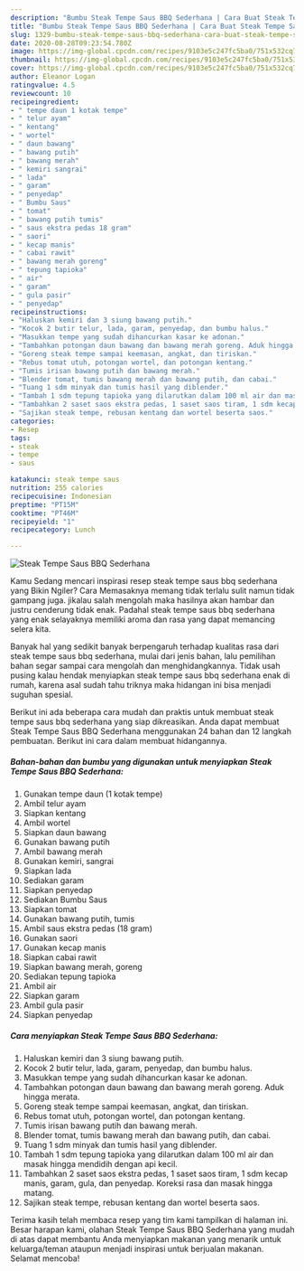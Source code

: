 ```yaml
---
description: "Bumbu Steak Tempe Saus BBQ Sederhana | Cara Buat Steak Tempe Saus BBQ Sederhana Yang Bikin Ngiler"
title: "Bumbu Steak Tempe Saus BBQ Sederhana | Cara Buat Steak Tempe Saus BBQ Sederhana Yang Bikin Ngiler"
slug: 1329-bumbu-steak-tempe-saus-bbq-sederhana-cara-buat-steak-tempe-saus-bbq-sederhana-yang-bikin-ngiler
date: 2020-08-28T09:23:54.780Z
image: https://img-global.cpcdn.com/recipes/9103e5c247fc5ba0/751x532cq70/steak-tempe-saus-bbq-sederhana-foto-resep-utama.jpg
thumbnail: https://img-global.cpcdn.com/recipes/9103e5c247fc5ba0/751x532cq70/steak-tempe-saus-bbq-sederhana-foto-resep-utama.jpg
cover: https://img-global.cpcdn.com/recipes/9103e5c247fc5ba0/751x532cq70/steak-tempe-saus-bbq-sederhana-foto-resep-utama.jpg
author: Eleanor Logan
ratingvalue: 4.5
reviewcount: 10
recipeingredient:
- " tempe daun 1 kotak tempe"
- " telur ayam"
- " kentang"
- " wortel"
- " daun bawang"
- " bawang putih"
- " bawang merah"
- " kemiri sangrai"
- " lada"
- " garam"
- " penyedap"
- " Bumbu Saus"
- " tomat"
- " bawang putih tumis"
- " saus ekstra pedas 18 gram"
- " saori"
- " kecap manis"
- " cabai rawit"
- " bawang merah goreng"
- " tepung tapioka"
- " air"
- " garam"
- " gula pasir"
- " penyedap"
recipeinstructions:
- "Haluskan kemiri dan 3 siung bawang putih."
- "Kocok 2 butir telur, lada, garam, penyedap, dan bumbu halus."
- "Masukkan tempe yang sudah dihancurkan kasar ke adonan."
- "Tambahkan potongan daun bawang dan bawang merah goreng. Aduk hingga merata."
- "Goreng steak tempe sampai keemasan, angkat, dan tiriskan."
- "Rebus tomat utuh, potongan wortel, dan potongan kentang."
- "Tumis irisan bawang putih dan bawang merah."
- "Blender tomat, tumis bawang merah dan bawang putih, dan cabai."
- "Tuang 1 sdm minyak dan tumis hasil yang diblender."
- "Tambah 1 sdm tepung tapioka yang dilarutkan dalam 100 ml air dan masak hingga mendidih dengan api kecil."
- "Tambahkan 2 saset saos ekstra pedas, 1 saset saos tiram, 1 sdm kecap manis, garam, gula, dan penyedap. Koreksi rasa dan masak hingga matang."
- "Sajikan steak tempe, rebusan kentang dan wortel beserta saos."
categories:
- Resep
tags:
- steak
- tempe
- saus

katakunci: steak tempe saus 
nutrition: 255 calories
recipecuisine: Indonesian
preptime: "PT15M"
cooktime: "PT46M"
recipeyield: "1"
recipecategory: Lunch

---
```



![Steak Tempe Saus BBQ Sederhana](https://img-global.cpcdn.com/recipes/9103e5c247fc5ba0/751x532cq70/steak-tempe-saus-bbq-sederhana-foto-resep-utama.jpg)

Kamu Sedang mencari inspirasi resep steak tempe saus bbq sederhana yang Bikin Ngiler? Cara Memasaknya memang tidak terlalu sulit namun tidak gampang juga. jikalau salah mengolah maka hasilnya akan hambar dan justru cenderung tidak enak. Padahal steak tempe saus bbq sederhana yang enak selayaknya memiliki aroma dan rasa yang dapat memancing selera kita.



Banyak hal yang sedikit banyak berpengaruh terhadap kualitas rasa dari steak tempe saus bbq sederhana, mulai dari jenis bahan, lalu pemilihan bahan segar sampai cara mengolah dan menghidangkannya. Tidak usah pusing kalau hendak menyiapkan steak tempe saus bbq sederhana enak di rumah, karena asal sudah tahu triknya maka hidangan ini bisa menjadi suguhan spesial.


Berikut ini ada beberapa cara mudah dan praktis untuk membuat steak tempe saus bbq sederhana yang siap dikreasikan. Anda dapat membuat Steak Tempe Saus BBQ Sederhana menggunakan 24 bahan dan 12 langkah pembuatan. Berikut ini cara dalam membuat hidangannya.

<!--inarticleads1-->

##### Bahan-bahan dan bumbu yang digunakan untuk menyiapkan Steak Tempe Saus BBQ Sederhana:

1. Gunakan  tempe daun (1 kotak tempe)
1. Ambil  telur ayam
1. Siapkan  kentang
1. Ambil  wortel
1. Siapkan  daun bawang
1. Gunakan  bawang putih
1. Ambil  bawang merah
1. Gunakan  kemiri, sangrai
1. Siapkan  lada
1. Sediakan  garam
1. Siapkan  penyedap
1. Sediakan  Bumbu Saus
1. Siapkan  tomat
1. Gunakan  bawang putih, tumis
1. Ambil  saus ekstra pedas (18 gram)
1. Gunakan  saori
1. Gunakan  kecap manis
1. Siapkan  cabai rawit
1. Siapkan  bawang merah, goreng
1. Sediakan  tepung tapioka
1. Ambil  air
1. Siapkan  garam
1. Ambil  gula pasir
1. Siapkan  penyedap




<!--inarticleads2-->

##### Cara menyiapkan Steak Tempe Saus BBQ Sederhana:

1. Haluskan kemiri dan 3 siung bawang putih.
1. Kocok 2 butir telur, lada, garam, penyedap, dan bumbu halus.
1. Masukkan tempe yang sudah dihancurkan kasar ke adonan.
1. Tambahkan potongan daun bawang dan bawang merah goreng. Aduk hingga merata.
1. Goreng steak tempe sampai keemasan, angkat, dan tiriskan.
1. Rebus tomat utuh, potongan wortel, dan potongan kentang.
1. Tumis irisan bawang putih dan bawang merah.
1. Blender tomat, tumis bawang merah dan bawang putih, dan cabai.
1. Tuang 1 sdm minyak dan tumis hasil yang diblender.
1. Tambah 1 sdm tepung tapioka yang dilarutkan dalam 100 ml air dan masak hingga mendidih dengan api kecil.
1. Tambahkan 2 saset saos ekstra pedas, 1 saset saos tiram, 1 sdm kecap manis, garam, gula, dan penyedap. Koreksi rasa dan masak hingga matang.
1. Sajikan steak tempe, rebusan kentang dan wortel beserta saos.




Terima kasih telah membaca resep yang tim kami tampilkan di halaman ini. Besar harapan kami, olahan Steak Tempe Saus BBQ Sederhana yang mudah di atas dapat membantu Anda menyiapkan makanan yang menarik untuk keluarga/teman ataupun menjadi inspirasi untuk berjualan makanan. Selamat mencoba!
